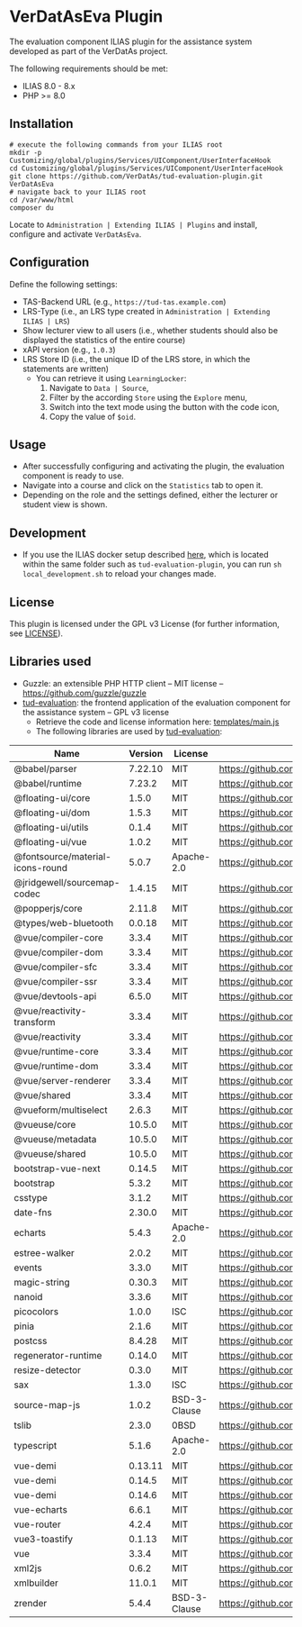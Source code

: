 # VerDatAsEva Plugin

The evaluation component ILIAS plugin for the assistance system developed as part of the VerDatAs project.

The following requirements should be met:

* ILIAS 8.0 - 8.x
* PHP >= 8.0

## Installation

``` shell
# execute the following commands from your ILIAS root
mkdir -p Customizing/global/plugins/Services/UIComponent/UserInterfaceHook
cd Customizing/global/plugins/Services/UIComponent/UserInterfaceHook
git clone https://github.com/VerDatAs/tud-evaluation-plugin.git VerDatAsEva
# navigate back to your ILIAS root
cd /var/www/html
composer du
```

Locate to `Administration | Extending ILIAS | Plugins` and install, configure and activate `VerDatAsEva`.

## Configuration

Define the following settings:

* TAS-Backend URL (e.g., `https://tud-tas.example.com`)
* LRS-Type (i.e., an LRS type created in `Administration | Extending ILIAS | LRS`)
* Show lecturer view to all users (i.e., whether students should also be displayed the statistics of the entire course)
* xAPI version (e.g., `1.0.3`)
* LRS Store ID (i.e., the unique ID of the LRS store, in which the statements are written)
  * You can retrieve it using `LearningLocker`:
    1. Navigate to `Data | Source`,
    2. Filter by the according `Store` using the `Explore` menu,
    3. Switch into the text mode using the button with the code icon,
    4. Copy the value of `$oid`.

## Usage

* After successfully configuring and activating the plugin, the evaluation component is ready to use.
* Navigate into a course and click on the `Statistics` tab to open it.
* Depending on the role and the settings defined, either the lecturer or student view is shown.

## Development

* If you use the ILIAS docker setup described [here](https://github.com/VerDatAs/all-ilias), which is located within the
  same folder such as `tud-evaluation-plugin`, you can run `sh local_development.sh` to reload your changes made.

## License

This plugin is licensed under the GPL v3 License (for further information, see [LICENSE](LICENSE)).

## Libraries used

* Guzzle: an extensible PHP HTTP client – MIT license – https://github.com/guzzle/guzzle
* [tud-evaluation](https://github.com/VerDatAs/tud-evaluation): the frontend application of the evaluation component for the assistance system – GPL v3 license
  * Retrieve the code and license information here: [templates/main.js](templates/main.js)
  * The following libraries are used by [tud-evaluation](https://github.com/VerDatAs/tud-evaluation):

|    Name    |   Version  |   License  |     URL    |
| ---------- | ---------- | ---------- | ---------- |
| @babel/parser | 7.22.10 | MIT | https://github.com/babel/babel |
| @babel/runtime | 7.23.2 | MIT | https://github.com/babel/babel |
| @floating-ui/core | 1.5.0 | MIT | https://github.com/floating-ui/floating-ui |
| @floating-ui/dom | 1.5.3 | MIT | https://github.com/floating-ui/floating-ui |
| @floating-ui/utils | 0.1.4 | MIT | https://github.com/floating-ui/floating-ui |
| @floating-ui/vue | 1.0.2 | MIT | https://github.com/floating-ui/floating-ui |
| @fontsource/material-icons-round | 5.0.7 | Apache-2.0 | https://github.com/fontsource/font-files |
| @jridgewell/sourcemap-codec | 1.4.15 | MIT | https://github.com/jridgewell/sourcemap-codec |
| @popperjs/core | 2.11.8 | MIT | https://github.com/popperjs/popper-core |
| @types/web-bluetooth | 0.0.18 | MIT | https://github.com/DefinitelyTyped/DefinitelyTyped |
| @vue/compiler-core | 3.3.4 | MIT | https://github.com/vuejs/core |
| @vue/compiler-dom | 3.3.4 | MIT | https://github.com/vuejs/core |
| @vue/compiler-sfc | 3.3.4 | MIT | https://github.com/vuejs/core |
| @vue/compiler-ssr | 3.3.4 | MIT | https://github.com/vuejs/core |
| @vue/devtools-api | 6.5.0 | MIT | https://github.com/vuejs/vue-devtools |
| @vue/reactivity-transform | 3.3.4 | MIT | https://github.com/vuejs/core |
| @vue/reactivity | 3.3.4 | MIT | https://github.com/vuejs/core |
| @vue/runtime-core | 3.3.4 | MIT | https://github.com/vuejs/core |
| @vue/runtime-dom | 3.3.4 | MIT | https://github.com/vuejs/core |
| @vue/server-renderer | 3.3.4 | MIT | https://github.com/vuejs/core |
| @vue/shared | 3.3.4 | MIT | https://github.com/vuejs/core |
| @vueform/multiselect | 2.6.3 | MIT | https://github.com/vueform/multiselect |
| @vueuse/core | 10.5.0 | MIT | https://github.com/vueuse/vueuse |
| @vueuse/metadata | 10.5.0 | MIT | https://github.com/vueuse/vueuse |
| @vueuse/shared | 10.5.0 | MIT | https://github.com/vueuse/vueuse |
| bootstrap-vue-next | 0.14.5 | MIT | https://github.com/bootstrap-vue-next/bootstrap-vue-next |
| bootstrap | 5.3.2 | MIT | https://github.com/twbs/bootstrap |
| csstype | 3.1.2 | MIT | https://github.com/frenic/csstype |
| date-fns | 2.30.0 | MIT | https://github.com/date-fns/date-fns |
| echarts | 5.4.3 | Apache-2.0 | https://github.com/apache/echarts |
| estree-walker | 2.0.2 | MIT | https://github.com/Rich-Harris/estree-walker |
| events | 3.3.0 | MIT | https://github.com/Gozala/events |
| magic-string | 0.30.3 | MIT | https://github.com/rich-harris/magic-string |
| nanoid | 3.3.6 | MIT | https://github.com/ai/nanoid |
| picocolors | 1.0.0 | ISC | https://github.com/alexeyraspopov/picocolors |
| pinia | 2.1.6 | MIT | https://github.com/vuejs/pinia |
| postcss | 8.4.28 | MIT | https://github.com/postcss/postcss |
| regenerator-runtime | 0.14.0 | MIT | https://github.com/facebook/regenerator/tree/main/packages/runtime |
| resize-detector | 0.3.0 | MIT | https://github.com/Justineo/resize-detector |
| sax | 1.3.0 | ISC | https://github.com/isaacs/sax-js |
| source-map-js | 1.0.2 | BSD-3-Clause | https://github.com/7rulnik/source-map-js |
| tslib | 2.3.0 | 0BSD | https://github.com/Microsoft/tslib |
| typescript | 5.1.6 | Apache-2.0 | https://github.com/Microsoft/TypeScript |
| vue-demi | 0.13.11 | MIT | https://github.com/antfu/vue-demi |
| vue-demi | 0.14.5 | MIT | https://github.com/antfu/vue-demi |
| vue-demi | 0.14.6 | MIT | https://github.com/antfu/vue-demi |
| vue-echarts | 6.6.1 | MIT | https://github.com/ecomfe/vue-echarts |
| vue-router | 4.2.4 | MIT | https://github.com/vuejs/router |
| vue3-toastify | 0.1.13 | MIT | https://github.com/jerrywu001/vue3-toastify |
| vue | 3.3.4 | MIT | https://github.com/vuejs/core |
| xml2js | 0.6.2 | MIT | https://github.com/Leonidas-from-XIV/node-xml2js |
| xmlbuilder | 11.0.1 | MIT | https://github.com/oozcitak/xmlbuilder-js |
| zrender | 5.4.4 | BSD-3-Clause | https://github.com/ecomfe/zrender |
